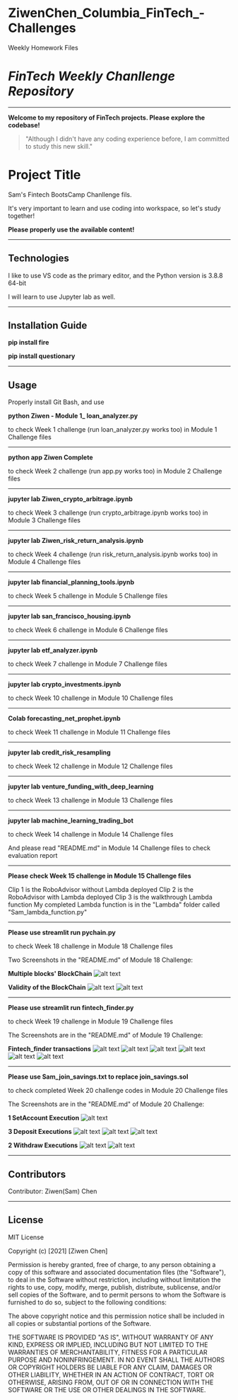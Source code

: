 # ZiwenChen_Columbia_FinTech_-Challenges
Weekly Homework Files




# *FinTech Weekly Chanllenge Repository* 
---

**Welcome to my repository of FinTech projects. Please explore the codebase!**

> "Although I didn't have any coding experience before, I am committed to study this new skill."

# Project Title

Sam's Fintech BootsCamp Chanllenge fils. 

It's very important to learn and use coding into workspace, so let's study together!

**Please properly use the available content!**


---

## Technologies

I like to use VS code as the primary editor, and the Python version is 3.8.8 64-bit

I will learn to use Jupyter lab as well.

---

## Installation Guide

**pip install fire**

**pip install questionary**

---

## Usage

Properly install Git Bash, and use 

**python Ziwen - Module 1_ loan_analyzer.py** 

to check Week 1 challenge (run loan_analyzer.py works too) in Module 1 Challenge files

---------------------------------------------------------------------------------------------------

**python app Ziwen Complete** 

to check Week 2 challenge (run app.py works too) in Module 2 Challenge files

---------------------------------------------------------------------------------------------------

**jupyter lab Ziwen_crypto_arbitrage.ipynb** 

to check Week 3 challenge (run crypto_arbitrage.ipynb works too) in Module 3 Challenge files

---------------------------------------------------------------------------------------------------

**jupyter lab Ziwen_risk_return_analysis.ipynb** 

to check Week 4 challenge (run risk_return_analysis.ipynb works too) in Module 4 Challenge files

---------------------------------------------------------------------------------------------------

**jupyter lab financial_planning_tools.ipynb** 

to check Week 5 challenge in Module 5 Challenge files

---------------------------------------------------------------------------------------------------

**jupyter lab san_francisco_housing.ipynb** 

to check Week 6 challenge in Module 6 Challenge files

---------------------------------------------------------------------------------------------------

**jupyter lab etf_analyzer.ipynb** 

to check Week 7 challenge in Module 7 Challenge files

---------------------------------------------------------------------------------------------------

**jupyter lab crypto_investments.ipynb** 

to check Week 10 challenge in Module 10 Challenge files

---------------------------------------------------------------------------------------------------

**Colab forecasting_net_prophet.ipynb** 

to check Week 11 challenge in Module 11 Challenge files

---------------------------------------------------------------------------------------------------

**jupyter lab credit_risk_resampling** 

to check Week 12 challenge in Module 12 Challenge files

---------------------------------------------------------------------------------------------------

**jupyter lab venture_funding_with_deep_learning** 

to check Week 13 challenge in Module 13 Challenge files

---------------------------------------------------------------------------------------------------

**jupyter lab machine_learning_trading_bot** 

to check Week 14 challenge in Module 14 Challenge files

And please read "README.md" in Module 14 Challenge files to check evaluation report

---------------------------------------------------------------------------------------------------

**Please check Week 15 challenge in Module 15 Challenge files** 

Clip 1 is the RoboAdvisor without Lambda deployed
Clip 2 is the RoboAdvisor with Lambda deployed
Clip 3 is the walkthrough Lambda function
My completed Lambda function is in the "Lambda" folder called "Sam_lambda_function.py"

---------------------------------------------------------------------------------------------------

**Please use streamlit run pychain.py** 

to check Week 18 challenge in Module 18 Challenge files

Two Screenshots in the "README.md" of Module 18 Challenge:

**Multiple blocks' BlockChain**
![alt text](https://github.com/Z1WenChen/ZiwenChen_Columbia_FinTech_-Challenges/blob/main/Module_18_Challenge_files/Starter_Code/Sam_Blocks.png)

**Validity of the BlockChain**
![alt text](https://github.com/Z1WenChen/ZiwenChen_Columbia_FinTech_-Challenges/blob/main/Module_18_Challenge_files/Starter_Code/Sam_Blocks_Valid.png)
![alt text](https://github.com/Z1WenChen/ZiwenChen_Columbia_FinTech_-Challenges/blob/main/Module_18_Challenge_files/Starter_Code/Sam_Blocks_Valid_Terminal.png)

---------------------------------------------------------------------------------------------------

**Please use streamlit run fintech_finder.py** 

to check Week 19 challenge in Module 19 Challenge files

The Screenshots are in the "README.md" of Module 19 Challenge:

**Fintech_finder transactions**
![alt text](https://github.com/Z1WenChen/ZiwenChen_Columbia_FinTech_-Challenges/blob/main/Module_19_Challenge_file/Starter_Code/Screenshot1.png)
![alt text](https://github.com/Z1WenChen/ZiwenChen_Columbia_FinTech_-Challenges/blob/main/Module_19_Challenge_file/Starter_Code/Screenshot2.png)
![alt text](https://github.com/Z1WenChen/ZiwenChen_Columbia_FinTech_-Challenges/blob/main/Module_19_Challenge_file/Starter_Code/Screenshot3.png)
![alt text](https://github.com/Z1WenChen/ZiwenChen_Columbia_FinTech_-Challenges/blob/main/Module_19_Challenge_file/Starter_Code/Screenshot4.png)
![alt text](https://github.com/Z1WenChen/ZiwenChen_Columbia_FinTech_-Challenges/blob/main/Module_19_Challenge_file/Starter_Code/Screenshot5.png)
![alt text](https://github.com/Z1WenChen/ZiwenChen_Columbia_FinTech_-Challenges/blob/main/Module_19_Challenge_file/Starter_Code/Screenshot6.png)


---------------------------------------------------------------------------------------------------


**Please use Sam_join_savings.txt to replace join_savings.sol** 

to check completed Week 20 challenge codes in Module 20 Challenge files

The Screenshots are in the "README.md" of Module 20 Challenge:


**1 SetAccount Execution**
![alt text](https://github.com/Z1WenChen/ZiwenChen_Columbia_FinTech_-Challenges/blob/main/Module_20_Challenge_File/Starter_Code/SetAcct1.png)


**3 Deposit Executions**
![alt text](https://github.com/Z1WenChen/ZiwenChen_Columbia_FinTech_-Challenges/blob/main/Module_20_Challenge_File/Starter_Code/Deposit1.png)
![alt text](https://github.com/Z1WenChen/ZiwenChen_Columbia_FinTech_-Challenges/blob/main/Module_20_Challenge_File/Starter_Code/Deposit2.png)
![alt text](https://github.com/Z1WenChen/ZiwenChen_Columbia_FinTech_-Challenges/blob/main/Module_20_Challenge_File/Starter_Code/Deposit3.png)


**2 Withdraw Executions**
![alt text](https://github.com/Z1WenChen/ZiwenChen_Columbia_FinTech_-Challenges/blob/main/Module_20_Challenge_File/Starter_Code/withdraw1.png)
![alt text](https://github.com/Z1WenChen/ZiwenChen_Columbia_FinTech_-Challenges/blob/main/Module_20_Challenge_File/Starter_Code/withdraw2.png)

---

## Contributors

Contributor: Ziwen(Sam) Chen

---

## License

MIT License

Copyright (c) [2021] [Ziwen Chen]

Permission is hereby granted, free of charge, to any person obtaining a copy
of this software and associated documentation files (the "Software"), to deal
in the Software without restriction, including without limitation the rights
to use, copy, modify, merge, publish, distribute, sublicense, and/or sell
copies of the Software, and to permit persons to whom the Software is
furnished to do so, subject to the following conditions:

The above copyright notice and this permission notice shall be included in all
copies or substantial portions of the Software.

THE SOFTWARE IS PROVIDED "AS IS", WITHOUT WARRANTY OF ANY KIND, EXPRESS OR
IMPLIED, INCLUDING BUT NOT LIMITED TO THE WARRANTIES OF MERCHANTABILITY,
FITNESS FOR A PARTICULAR PURPOSE AND NONINFRINGEMENT. IN NO EVENT SHALL THE
AUTHORS OR COPYRIGHT HOLDERS BE LIABLE FOR ANY CLAIM, DAMAGES OR OTHER
LIABILITY, WHETHER IN AN ACTION OF CONTRACT, TORT OR OTHERWISE, ARISING FROM,
OUT OF OR IN CONNECTION WITH THE SOFTWARE OR THE USE OR OTHER DEALINGS IN THE
SOFTWARE.